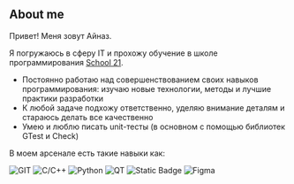 ## About me
Привет! Меня зовут Айназ.

Я погружаюсь в сферу IT и прохожу обучение в школе программирования [School 21](https://21-school.ru).


- Постоянно работаю над совершенствованием своих навыков программирования: изучаю новые технологии, методы и лучшие практики разработки
- К любой задаче подхожу ответственно, уделяю внимание деталям и стараюсь делать все качественно
- Умею и люблю писать unit-тесты (в основном с помощью библиотек GTest и Check)

В моем арсенале есть такие навыки как:


![GIT](https://img.shields.io/badge/git-black?style=for-the-badge&logo=git&logoColor=white)
![C/C++](https://img.shields.io/badge/C%2FC%2B%2B-black?style=for-the-badge&logo=c%2B%2B&logoColor=blue)
![Python](https://img.shields.io/badge/Python-3776AB?logo=python&logoColor=fff)
![QT](https://img.shields.io/badge/GT-black?style=for-the-badge&logo=Qt&logoColor=bright%20green)
![Static Badge](https://img.shields.io/badge/SQL-black?style=for-the-badge)
![Figma](https://img.shields.io/badge/figma-black?style=for-the-badge&logo=figma&logoColor=%239C5BF9)

<!---
### Учебные проекты
| Name | Description | Tools |
| --- | --- | --- |
| [LinuxMonitoring](https://github.com/) | Мониторинг системы Linux | Linux, bash, awk |
| [LinuxNetwork](https://github.com/) | Создание сети для 5 виртуальных машин | Linux, сети, nginx, VM |
| [SimpleDocker](https://github.com/) | Работа с Docker контейнерами | Docker, Docker Compose, nginx |
| [CI/CD](https://github.com/) | Построение pipeline's на базе Gitlab | CI/CD, Gitlab, Telegram Bot |
| [SmartCalc](https://github.com/) | Расширенный калькулятор с возможностью построения графика функций и рассчета кредита | C++, MVC, Qt, gtest, makefile |
| [SQLBootcamp](https://github.com//) | Кластер учебных проектов по изучению работы с PostgreSQL | PostgreSQL |



<!---
- 👋 Hi, I’m @AiMust
- 👀 I’m interested in ...
- 🌱 I’m currently learning ...
- 💞️ I’m looking to collaborate on ...
- 📫 How to reach me ...
- 😄 Pronouns: ...
- ⚡ Fun fact: ...


AiMust/AiMust is a ✨ special ✨ repository because its `README.md` (this file) appears on your GitHub profile.
You can click the Preview link to take a look at your changes.
--->
